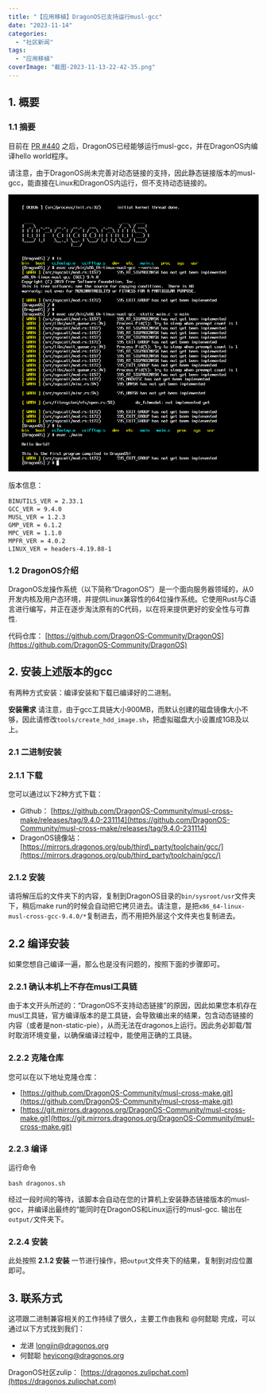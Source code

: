 ```yaml
---
title: "【应用移植】DragonOS已支持运行musl-gcc"
date: "2023-11-14"
categories: 
  - "社区新闻"
tags: 
  - "应用移植"
coverImage: "截图-2023-11-13-22-42-35.png"
---
```


## 1\. 概要

### 1.1 摘要

目前在 [PR #440](https://github.com/DragonOS-Community/DragonOS/pull/440) 之后，DragonOS已经能够运行musl-gcc，并在DragonOS内编译hello world程序。

请注意，由于DragonOS尚未完善对动态链接的支持，因此静态链接版本的musl-gcc，能直接在Linux和DragonOS内运行，但不支持动态链接的。

![截图-2023-11-13-22-42-35.png](images/%E6%88%AA%E5%9B%BE-2023-11-13-22-42-35.png)

版本信息：

```text
BINUTILS_VER = 2.33.1
GCC_VER = 9.4.0
MUSL_VER = 1.2.3
GMP_VER = 6.1.2
MPC_VER = 1.1.0
MPFR_VER = 4.0.2
LINUX_VER = headers-4.19.88-1

```

### 1.2 DragonOS介绍

DragonOS龙操作系统（以下简称“DragonOS”）是一个面向服务器领域的，从0开发内核及用户态环境，并提供Linux兼容性的64位操作系统。它使用Rust与C语言进行编写，并正在逐步淘汰原有的C代码，以在将来提供更好的安全性与可靠性.

代码仓库： [https://github.com/DragonOS-Community/DragonOS](https://github.com/DragonOS-Community/DragonOS)

## 2\. 安装上述版本的gcc

有两种方式安装：编译安装和下载已编译好的二进制。

**安装需求** 请注意，由于gcc工具链大小900MB，而默认创建的磁盘镜像大小不够，因此请修改`tools/create_hdd_image.sh`，把虚拟磁盘大小设置成1GB及以上。

### 2.1 二进制安装

### 2.1.1 下载

您可以通过以下2种方式下载：

- Github： [https://github.com/DragonOS-Community/musl-cross-make/releases/tag/9.4.0-231114](https://github.com/DragonOS-Community/musl-cross-make/releases/tag/9.4.0-231114)
- DragonOS镜像站：[https://mirrors.dragonos.org/pub/third\_party/toolchain/gcc/](https://mirrors.dragonos.org/pub/third_party/toolchain/gcc/)

### 2.1.2 安装

请将解压后的文件夹下的内容，复制到DragonOS目录的`bin/sysroot/usr`文件夹下，稍后make run的时候会自动把它拷贝进去。请注意，是把`x86_64-linux-musl-cross-gcc-9.4.0/*`复制进去，而不用把外层这个文件夹也复制进去。

## 2.2 编译安装

如果您想自己编译一遍，那么也是没有问题的，按照下面的步骤即可。

### 2.2.1 确认本机上不存在musl工具链

由于本文开头所述的：“DragonOS不支持动态链接”的原因，因此如果您本机存在musl工具链，官方编译版本的是工具链，会导致编出来的结果，包含动态链接的内容（或者是non-static-pie），从而无法在dragonos上运行。因此务必卸载/暂时取消环境变量，以确保编译过程中，能使用正确的工具链。

### 2.2.2 克隆仓库

您可以在以下地址克隆仓库：

- [https://github.com/DragonOS-Community/musl-cross-make.git](https://github.com/DragonOS-Community/musl-cross-make.git)
- [https://git.mirrors.dragonos.org/DragonOS-Community/musl-cross-make.git](https://git.mirrors.dragonos.org/DragonOS-Community/musl-cross-make.git)

### 2.2.3 编译

运行命令

```shell
bash dragonos.sh
```

经过一段时间的等待，该脚本会自动在您的计算机上安装静态链接版本的musl-gcc，并编译出最终的“能同时在DragonOS和Linux运行的musl-gcc. 输出在`output/`文件夹下。

### 2.2.4 安装

此处按照 **2.1.2 安装** 一节进行操作，把`output`文件夹下的结果，复制到对应位置即可。

## 3\. 联系方式

这项跟二进制兼容相关的工作持续了很久，主要工作由我和 @何懿聪 完成，可以通过以下方式找到我们：

- 龙进 longjin@dragonos.org
- 何懿聪 heyicong@dragonos.org

DragonOS社区zulip： [https://dragonos.zulipchat.com](https://dragonos.zulipchat.com)

